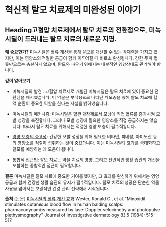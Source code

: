 ﻿

# 혁신적 탈모 치료제의 미완성된 이야기
## Heading고혈압 치료제에서 탈모 치료의 전환점으로, 미녹시딜이 드러내는 탈모 치료의 새로운 지평.

**왜 중요한가?**
미녹시딜은 혈류 개선을 통해 탈모를 개선할 수 있는 잠재력을 가지고 있지만, 이는 영양소의 적절한 공급이 함께 이루어질 때 비로소 완성됩니다. 강한 두피 혈류만으로는 충분하지 않으며, 탈모와 싸우기 위해서는 내부적인 영양상태도 관리해야 합니다.

**깊이 알아보기**
- 미녹시딜의 발견 : 고혈압 치료제로 개발된 미녹시딜은 탈모 치료에 있어 중요한 전환점을 제시했습니다. 이 약물은 부작용으로 나타난 다모증을 통해 탈모 치료에 혈액 순환이 중요한 역할을 한다는 사실을 밝혀냈습니다.

- 미녹시딜의 메커니즘: 미녹시딜은 혈관 확장제로서 모낭에 직접 혈류를 증가시켜 모발 성장을 촉진합니다. 그러나 모발 성장에 필요한 영양소를 직접 공급하지는 않습니다. 따라서 탈모 치료를 위해서는 적절한 영양 보충이 필수적입니다.

- [영양 보충의 중요성](https://frontier-three.vercel.app/kr/m04/m0403/m040301/m04030102): 건강한 모발 성장을 위해 필요한 비타민, 미네랄, 아미노산 등의 영양소를 적절히 섭취하는 것이 중요합니다. 이는 미녹시딜의 효과를 극대화하고 탈모를 예방하는 데 도움이 됩니다.

- 통합적 접근법: 탈모 치료는 약물 치료와 영양, 그리고 전반적인 생활 습관의 개선을 포함하는 종합적인 접근이 필요합니다.

**결론** 
미녹시딜은 탈모 치료에 중요한 기여를 했지만, 그 효과를 완성하기 위해서는 영양 공급과 함께 건강한 생활 습관의 유지가 필수적입니다. 탈모 치료의 성공은 단순한 약물 사용을 넘어서는 포괄적인 건강 관리 전략에서 시작됩니다.

**출처**
[논문] [미녹시딜의 혈류 개선 효과](https://frontier-three.vercel.app/kr/m04/m0407/m040707)
Wester, Ronald C., et al. "Minoxidil stimulates cutaneous blood flow in human balding scalps: pharmacodynamics measured by laser Doppler velocimetry and photopulse plethysmography." Journal of investigative dermatology 82.5 (1984): 515-517.
<!--stackedit_data:
eyJoaXN0b3J5IjpbLTEzNzc1NjAwOTgsLTE0MDQ1OTUwNzRdfQ
==
-->